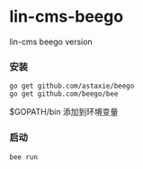 # lin-cms-beego
lin-cms beego version
### 安装
```
go get github.com/astaxie/beego
go get github.com/beego/bee
```
$GOPATH/bin 添加到环境变量
### 启动
```
bee run
```